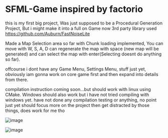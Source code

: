 # SFML-Game inspired by factorio
this is my first big project, Was just supposed to be a Procedural Generation Project, But i might make it into a full on Game now
3rd party library used  https://github.com/Auburn/FastNoiseLite

Made a Map Selection area so far with Chunk loading implemented, You can move with W, S, A, D can regenerate the map with space (new map will be generated)
and can select the map with enter(Selecting doesnt do anything so far).

offcourse i dont have any Game Menu, Settings Menu, stuff just yet, obviously iam gonna work on core game first and then expand into details from there.

compilation instruction coming soon...but should work with linux using CMake. Windows should also work but i have not tried compiling with windows yet.
have not done any compilation testing or anything, no point just yet should focus more on the project then get distracted by those things, does work for me tho

![image](https://github.com/FiveEight58/SFML-procedural_terrain_generation/assets/61921574/d11e07e8-4be0-47eb-bcd2-204a226fee94)


![image](https://github.com/FiveEight58/SFML-procedural_terrain_generation/assets/61921574/4b2b4bb8-766e-475d-9b15-890e921dc3bc)

